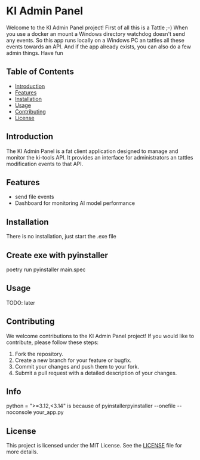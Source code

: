 # KI Admin Panel

Welcome to the KI Admin Panel project! First of all this is a Tattle ;-)
When you use a docker an mount a Windows directory watchdog doesn't send any events.
So this app runs locally on a Windows PC an tattles all these events towards an API.
And if the app already exists, you can also do a few admin things.
Have fun

## Table of Contents

- [Introduction](#introduction)
- [Features](#features)
- [Installation](#installation)
- [Usage](#usage)
- [Contributing](#contributing)
- [License](#license)

## Introduction

The KI Admin Panel is a fat client application designed to manage and monitor the ki-tools API. It provides an interface for administrators an tattles modification events to that API.

## Features

- send file events
- Dashboard for monitoring AI model performance

## Installation

There is no installation, just start the .exe file

## Create exe with pyinstaller

poetry run pyinstaller main.spec

## Usage

TODO: later

## Contributing

We welcome contributions to the KI Admin Panel project! If you would like to contribute, please follow these steps:

1. Fork the repository.
2. Create a new branch for your feature or bugfix.
3. Commit your changes and push them to your fork.
4. Submit a pull request with a detailed description of your changes.

## Info

python = ">=3.12,<3.14" is because of pyinstallerpyinstaller --onefile --noconsole your_app.py

## License

This project is licensed under the MIT License. See the [LICENSE](LICENSE) file for more details.
